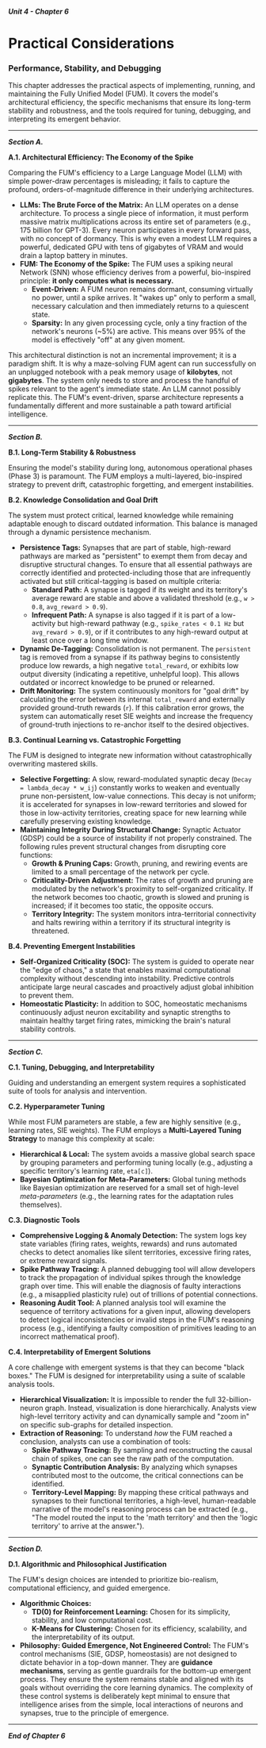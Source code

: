 ***Unit 4 - Chapter 6***

# Practical Considerations

### Performance, Stability, and Debugging

This chapter addresses the practical aspects of implementing, running, and maintaining the Fully Unified Model (FUM). It covers the model's architectural efficiency, the specific mechanisms that ensure its long-term stability and robustness, and the tools required for tuning, debugging, and interpreting its emergent behavior.

---

***Section A.***

**A.1. Architectural Efficiency: The Economy of the Spike**

Comparing the FUM's efficiency to a Large Language Model (LLM) with simple power-draw percentages is misleading; it fails to capture the profound, orders-of-magnitude difference in their underlying architectures.

*   **LLMs: The Brute Force of the Matrix:** An LLM operates on a dense architecture. To process a single piece of information, it must perform massive matrix multiplications across its entire set of parameters (e.g., 175 billion for GPT-3). Every neuron participates in every forward pass, with no concept of dormancy. This is why even a modest LLM requires a powerful, dedicated GPU with tens of gigabytes of VRAM and would drain a laptop battery in minutes.
*   **FUM: The Economy of the Spike:** The FUM uses a spiking neural Network (SNN) whose efficiency derives from a powerful, bio-inspired principle: **it only computes what is necessary.**
    *   **Event-Driven:** A FUM neuron remains dormant, consuming virtually no power, until a spike arrives. It "wakes up" only to perform a small, necessary calculation and then immediately returns to a quiescent state.
    *   **Sparsity:** In any given processing cycle, only a tiny fraction of the network's neurons (~5%) are active. This means over 95% of the model is effectively "off" at any given moment.

This architectural distinction is not an incremental improvement; it is a paradigm shift. It is why a maze-solving FUM agent can run successfully on an unplugged notebook with a peak memory usage of **kilobytes**, not **gigabytes**. The system only needs to store and process the handful of spikes relevant to the agent's immediate state. An LLM cannot possibly replicate this. The FUM's event-driven, sparse architecture represents a fundamentally different and more sustainable a path toward artificial intelligence.

---

***Section B.***

**B.1. Long-Term Stability & Robustness**

Ensuring the model's stability during long, autonomous operational phases (Phase 3) is paramount. The FUM employs a multi-layered, bio-inspired strategy to prevent drift, catastrophic forgetting, and emergent instabilities.

**B.2. Knowledge Consolidation and Goal Drift**

The system must protect critical, learned knowledge while remaining adaptable enough to discard outdated information. This balance is managed through a dynamic persistence mechanism.

*   **Persistence Tags:** Synapses that are part of stable, high-reward pathways are marked as "persistent" to exempt them from decay and disruptive structural changes. To ensure that all essential pathways are correctly identified and protected-including those that are infrequently activated but still critical-tagging is based on multiple criteria:
    *   **Standard Path:** A synapse is tagged if its weight and its territory's average reward are stable and above a validated threshold (e.g., `w > 0.8`, `avg_reward > 0.9`).
    *   **Infrequent Path:** A synapse is also tagged if it is part of a low-activity but high-reward pathway (e.g., `spike_rates < 0.1 Hz` but `avg_reward > 0.9`), or if it contributes to any high-reward output at least once over a long time window.
*   **Dynamic De-Tagging:** Consolidation is not permanent. The `persistent` tag is removed from a synapse if its pathway begins to consistently produce low rewards, a high negative `total_reward`, or exhibits low output diversity (indicating a repetitive, unhelpful loop). This allows outdated or incorrect knowledge to be pruned or relearned.
*   **Drift Monitoring:** The system continuously monitors for "goal drift" by calculating the error between its internal `total_reward` and externally provided ground-truth rewards (`r`). If this calibration error grows, the system can automatically reset SIE weights and increase the frequency of ground-truth injections to re-anchor itself to the desired objectives.

**B.3. Continual Learning vs. Catastrophic Forgetting**

The FUM is designed to integrate new information without catastrophically overwriting mastered skills.

*   **Selective Forgetting:** A slow, reward-modulated synaptic decay (`Decay = lambda_decay * w_ij`) constantly works to weaken and eventually prune non-persistent, low-value connections. This decay is not uniform; it is accelerated for synapses in low-reward territories and slowed for those in low-activity territories, creating space for new learning while carefully preserving existing knowledge.
*   **Maintaining Integrity During Structural Change:** Synaptic Actuator (GDSP) could be a source of instability if not properly constrained. The following rules prevent structural changes from disrupting core functions:
    *   **Growth & Pruning Caps:** Growth, pruning, and rewiring events are limited to a small percentage of the network per cycle.
    *   **Criticality-Driven Adjustment:** The rates of growth and pruning are modulated by the network's proximity to self-organized criticality. If the network becomes too chaotic, growth is slowed and pruning is increased; if it becomes too static, the opposite occurs.
    *   **Territory Integrity:** The system monitors intra-territorial connectivity and halts rewiring within a territory if its structural integrity is threatened.

**B.4. Preventing Emergent Instabilities**

*   **Self-Organized Criticality (SOC):** The system is guided to operate near the "edge of chaos," a state that enables maximal computational complexity without descending into instability. Predictive controls anticipate large neural cascades and proactively adjust global inhibition to prevent them.
*   **Homeostatic Plasticity:** In addition to SOC, homeostatic mechanisms continuously adjust neuron excitability and synaptic strengths to maintain healthy target firing rates, mimicking the brain's natural stability controls.

---

***Section C.***

**C.1. Tuning, Debugging, and Interpretability**

Guiding and understanding an emergent system requires a sophisticated suite of tools for analysis and intervention.

**C.2. Hyperparameter Tuning**

While most FUM parameters are stable, a few are highly sensitive (e.g., learning rates, SIE weights). The FUM employs a **Multi-Layered Tuning Strategy** to manage this complexity at scale:
*   **Hierarchical & Local:** The system avoids a massive global search space by grouping parameters and performing tuning locally (e.g., adjusting a specific territory's learning rate, `eta[c]`).
*   **Bayesian Optimization for Meta-Parameters:** Global tuning methods like Bayesian optimization are reserved for a small set of high-level *meta-parameters* (e.g., the learning rates for the adaptation rules themselves).

**C.3. Diagnostic Tools**

*   **Comprehensive Logging & Anomaly Detection:** The system logs key state variables (firing rates, weights, rewards) and runs automated checks to detect anomalies like silent territories, excessive firing rates, or extreme reward signals.
*   **Spike Pathway Tracing:** A planned debugging tool will allow developers to track the propagation of individual spikes through the knowledge graph over time. This will enable the diagnosis of faulty interactions (e.g., a misapplied plasticity rule) out of trillions of potential connections.
*   **Reasoning Audit Tool:** A planned analysis tool will examine the sequence of territory activations for a given input, allowing developers to detect logical inconsistencies or invalid steps in the FUM's reasoning process (e.g., identifying a faulty composition of primitives leading to an incorrect mathematical proof).

**C.4. Interpretability of Emergent Solutions**

A core challenge with emergent systems is that they can become "black boxes." The FUM is designed for interpretability using a suite of scalable analysis tools.
*   **Hierarchical Visualization:** It is impossible to render the full 32-billion-neuron graph. Instead, visualization is done hierarchically. Analysts view high-level territory activity and can dynamically sample and "zoom in" on specific sub-graphs for detailed inspection.
*   **Extraction of Reasoning:** To understand *how* the FUM reached a conclusion, analysts can use a combination of tools:
    *   **Spike Pathway Tracing:** By sampling and reconstructing the causal chain of spikes, one can see the raw path of the computation.
    *   **Synaptic Contribution Analysis:** By analyzing which synapses contributed most to the outcome, the critical connections can be identified.
    *   **Territory-Level Mapping:** By mapping these critical pathways and synapses to their functional territories, a high-level, human-readable narrative of the model's reasoning process can be extracted (e.g., "The model routed the input to the 'math territory' and then the 'logic territory' to arrive at the answer.").

---

***Section D.***

**D.1. Algorithmic and Philosophical Justification**

The FUM's design choices are intended to prioritize bio-realism, computational efficiency, and guided emergence.

*   **Algorithmic Choices:**
    *   **TD(0) for Reinforcement Learning:** Chosen for its simplicity, stability, and low computational cost.
    *   **K-Means for Clustering:** Chosen for its efficiency, scalability, and the interpretability of its output.
*   **Philosophy: Guided Emergence, Not Engineered Control:** The FUM's control mechanisms (SIE, GDSP, homeostasis) are not designed to dictate behavior in a top-down manner. They are **guidance mechanisms**, serving as gentle guardrails for the bottom-up emergent process. They ensure the system remains stable and aligned with its goals without overriding the core learning dynamics. The complexity of these control systems is deliberately kept minimal to ensure that intelligence arises from the simple, local interactions of neurons and synapses, true to the principle of emergence.

---

***End of Chapter 6***
